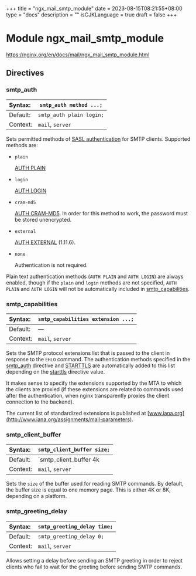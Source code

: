 +++
title = "ngx_mail_smtp_module"
date = 2023-08-15T08:21:55+08:00
type = "docs"
description = ""
isCJKLanguage = true
draft = false
+++

# Module ngx_mail_smtp_module

https://nginx.org/en/docs/mail/ngx_mail_smtp_module.html



## Directives



### smtp_auth

| Syntax:  | `smtp_auth method ...;`  |
| :------- | ------------------------ |
| Default: | `smtp_auth plain login;` |
| Context: | `mail`, `server`         |

Sets permitted methods of [SASL authentication](https://datatracker.ietf.org/doc/html/rfc2554) for SMTP clients. Supported methods are:

- `plain`

  [AUTH PLAIN](https://datatracker.ietf.org/doc/html/rfc4616)

- `login`

  [AUTH LOGIN](https://datatracker.ietf.org/doc/html/draft-murchison-sasl-login-00)

- `cram-md5`

  [AUTH CRAM-MD5](https://datatracker.ietf.org/doc/html/rfc2195). In order for this method to work, the password must be stored unencrypted.

- `external`

  [AUTH EXTERNAL](https://datatracker.ietf.org/doc/html/rfc4422) (1.11.6).

- `none`

  Authentication is not required.



Plain text authentication methods (`AUTH PLAIN` and `AUTH LOGIN`) are always enabled, though if the `plain` and `login` methods are not specified, `AUTH PLAIN` and `AUTH LOGIN` will not be automatically included in [smtp_capabilities](https://nginx.org/en/docs/mail/ngx_mail_smtp_module.html#smtp_capabilities).



### smtp_capabilities

| Syntax:  | `smtp_capabilities extension ...;` |
| :------- | ---------------------------------- |
| Default: | —                                  |
| Context: | `mail`, `server`                   |

Sets the SMTP protocol extensions list that is passed to the client in response to the `EHLO` command. The authentication methods specified in the [smtp_auth](https://nginx.org/en/docs/mail/ngx_mail_smtp_module.html#smtp_auth) directive and [STARTTLS](https://datatracker.ietf.org/doc/html/rfc3207) are automatically added to this list depending on the [starttls](https://nginx.org/en/docs/mail/ngx_mail_ssl_module.html#starttls) directive value.

It makes sense to specify the extensions supported by the MTA to which the clients are proxied (if these extensions are related to commands used after the authentication, when nginx transparently proxies the client connection to the backend).

The current list of standardized extensions is published at [www.iana.org](http://www.iana.org/assignments/mail-parameters).



### smtp_client_buffer

| Syntax:  | `smtp_client_buffer size;`  |
| :------- | --------------------------- |
| Default: | `smtp_client_buffer 4k|8k;` |
| Context: | `mail`, `server`            |

Sets the `size` of the buffer used for reading SMTP commands. By default, the buffer size is equal to one memory page. This is either 4K or 8K, depending on a platform.



### smtp_greeting_delay

| Syntax:  | `smtp_greeting_delay time;` |
| :------- | --------------------------- |
| Default: | `smtp_greeting_delay 0;`    |
| Context: | `mail`, `server`            |

Allows setting a delay before sending an SMTP greeting in order to reject clients who fail to wait for the greeting before sending SMTP commands.